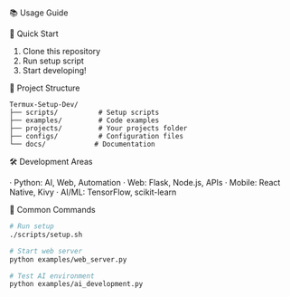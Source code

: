 
📚 Usage Guide

🚀 Quick Start

1. Clone this repository
2. Run setup script
3. Start developing!

📁 Project Structure

```
Termux-Setup-Dev/
├── scripts/          # Setup scripts
├── examples/         # Code examples
├── projects/         # Your projects folder
├── configs/          # Configuration files
└── docs/            # Documentation
```

🛠️ Development Areas

· Python: AI, Web, Automation
· Web: Flask, Node.js, APIs
· Mobile: React Native, Kivy
· AI/ML: TensorFlow, scikit-learn

🔧 Common Commands

```bash
# Run setup
./scripts/setup.sh

# Start web server
python examples/web_server.py

# Test AI environment
python examples/ai_development.py
```

